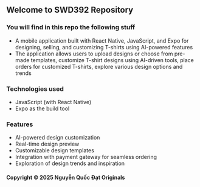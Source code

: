 ## Welcome to SWD392 Repository

### You will find in this repo the following stuff

* A mobile application built with React Native, JavaScript, and Expo for designing, selling, and customizing T-shirts using AI-powered features
* The application allows users to upload designs or choose from pre-made templates, customize T-shirt designs using AI-driven tools, place orders for customized T-shirts, explore various design options and trends

### Technologies used

* JavaScript (with React Native)
* Expo as the build tool

### Features

* AI-powered design customization
* Real-time design preview
* Customizable design templates
* Integration with payment gateway for seamless ordering
* Exploration of design trends and inspiration

#### Copyright © 2025 Nguyễn Quốc Đạt Originals
